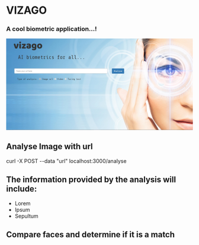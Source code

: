 
# VIZAGO
### A cool biometric application...!


![vizagoLanding](\public\img\vizagoLanding.jpg)

## Analyse Image with url

curl -X POST --data "url" localhost:3000/analyse

## The information provided by the analysis will include:

- Lorem
- Ipsum
- Sepultum

## Compare faces and determine if it is a match 

